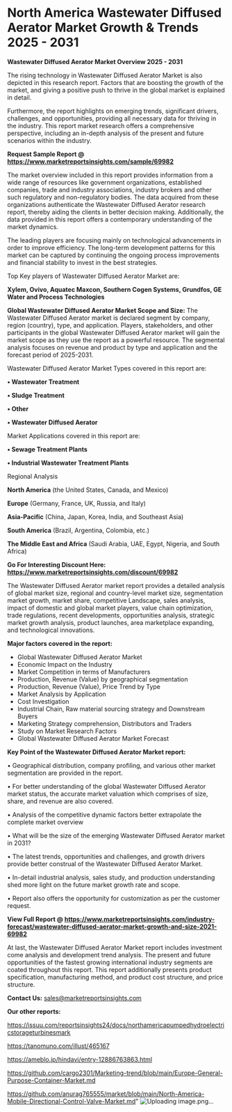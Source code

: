 # North America Wastewater Diffused Aerator Market Growth & Trends 2025 - 2031

<Strong> Wastewater Diffused Aerator Market Overview 2025 - 2031</strong>

The rising technology in Wastewater Diffused Aerator Market is also depicted in this research report. Factors that are boosting the growth of the market, and giving a positive push to thrive in the global market is explained in detail.

Furthermore, the report highlights on emerging trends, significant drivers, challenges, and opportunities, providing all necessary data for thriving in the industry. This report market research offers a comprehensive perspective, including an in-depth analysis of the present and future scenarios within the industry.

<strong>Request Sample Report @ <a href=https://www.marketreportsinsights.com/sample/69982>https://www.marketreportsinsights.com/sample/69982</a></strong>

The market overview included in this report provides information from a wide range of resources like government organizations, established companies, trade and industry associations, industry brokers and other such regulatory and non-regulatory bodies. The data acquired from these organizations authenticate the Wastewater Diffused Aerator research report, thereby aiding the clients in better decision making. Additionally, the data provided in this report offers a contemporary understanding of the market dynamics.

The leading players are focusing mainly on technological advancements in order to improve efficiency. The long-term development patterns for this market can be captured by continuing the ongoing process improvements and financial stability to invest in the best strategies.

Top Key players of Wastewater Diffused Aerator Market are:

<strong>Xylem, Ovivo, Aquatec Maxcon, Southern Cogen Systems, Grundfos, GE Water and Process Technologies</strong>

<strong><b>Global Wastewater Diffused Aerator Market Scope and Size:</b></strong>
The Wastewater Diffused Aerator market is declared segment by company, region (country), type, and application. Players, stakeholders, and other participants in the global Wastewater Diffused Aerator market will gain the market scope as they use the report as a powerful resource. The segmental analysis focuses on revenue and product by type and application and the forecast period of 2025-2031.

Wastewater Diffused Aerator Market Types covered in this report are:

<strong>• Wastewater Treatment

• Sludge Treatment

• Other

• Wastewater Diffused Aerator</strong>

Market Applications covered in this report are:

<strong>• Sewage Treatment Plants

• Industrial Wastewater Treatment Plants</strong> 

Regional Analysis

<strong>North America</strong> (the United States, Canada, and Mexico)

<strong>Europe</strong> (Germany, France, UK, Russia, and Italy)

<strong>Asia-Pacific</strong> (China, Japan, Korea, India, and Southeast Asia)

<strong>South America</strong> (Brazil, Argentina, Colombia, etc.)

<strong>The Middle East and Africa</strong> (Saudi Arabia, UAE, Egypt, Nigeria, and South Africa)

<strong>Go For Interesting Discount Here: <a href=https://www.marketreportsinsights.com/discount/69982>https://www.marketreportsinsights.com/discount/69982</a></strong>

The Wastewater Diffused Aerator market report provides a detailed analysis of global market size, regional and country-level market size, segmentation market growth, market share, competitive Landscape, sales analysis, impact of domestic and global market players, value chain optimization, trade regulations, recent developments, opportunities analysis, strategic market growth analysis, product launches, area marketplace expanding, and technological innovations.

<strong><b>Major factors covered in the report:</b></strong>
<ul>
  <li>Global Wastewater Diffused Aerator Market </li>
  <li>Economic Impact on the Industry</li>
  <li>Market Competition in terms of Manufacturers</li>
  <li>Production, Revenue (Value) by geographical segmentation</li>
  <li>Production, Revenue (Value), Price Trend by Type</li>
  <li>Market Analysis by Application</li>
  <li>Cost Investigation</li>
  <li>Industrial Chain, Raw material sourcing strategy and Downstream Buyers</li>
  <li>Marketing Strategy comprehension, Distributors and Traders</li>
  <li>Study on Market Research Factors</li>
  <li>Global Wastewater Diffused Aerator Market Forecast</li>
</ul>

<strong><b>Key Point of the Wastewater Diffused Aerator Market report:</b></strong>

• Geographical distribution, company profiling, and various other market segmentation are provided in the report.

• For better understanding of the global Wastewater Diffused Aerator market status, the accurate market valuation which comprises of size, share, and revenue are also covered.

• Analysis of the competitive dynamic factors better extrapolate the complete market overview

• What will be the size of the emerging Wastewater Diffused Aerator market in 2031?

• The latest trends, opportunities and challenges, and growth drivers provide better construal of the Wastewater Diffused Aerator Market.

• In-detail industrial analysis, sales study, and production understanding shed more light on the future market growth rate and scope.

• Report also offers the opportunity for customization as per the customer request.

<strong><b>View Full Report @ <a href=https://www.marketreportsinsights.com/industry-forecast/wastewater-diffused-aerator-market-growth-and-size-2021-69982>https://www.marketreportsinsights.com/industry-forecast/wastewater-diffused-aerator-market-growth-and-size-2021-69982</a></b></strong>


At last, the Wastewater Diffused Aerator Market report includes investment come analysis and development trend analysis. The present and future opportunities of the fastest growing international industry segments are coated throughout this report. This report additionally presents product specification, manufacturing method, and product cost structure, and price structure.

<strong>Contact Us:</strong>
sales@marketreportsinsights.com

<strong>Our other reports:</strong>

<a href=https://issuu.com/reportsinsights24/docs/northamericapumpedhydroelectricstorageturbinesmark>https://issuu.com/reportsinsights24/docs/northamericapumpedhydroelectricstorageturbinesmark</a>

<a href=https://tanomuno.com/illust/465167>https://tanomuno.com/illust/465167</a>

<a href=https://ameblo.jp/hindavi/entry-12886763863.html>https://ameblo.jp/hindavi/entry-12886763863.html</a>

<a href=https://github.com/cargo2301/Marketing-trend/blob/main/Europe-General-Purpose-Container-Market.md>https://github.com/cargo2301/Marketing-trend/blob/main/Europe-General-Purpose-Container-Market.md</a>

<a href=https://github.com/anurag765555/market/blob/main/North-America-Mobile-Directional-Control-Valve-Market.md>https://github.com/anurag765555/market/blob/main/North-America-Mobile-Directional-Control-Valve-Market.md</a>"
![Uploading image.png…]()
